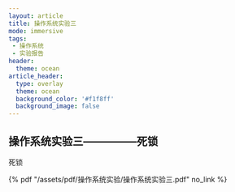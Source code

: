 ```yaml
---
layout: article
title: 操作系统实验三
mode: immersive
tags:
 - 操作系统
 - 实验报告
header:
  theme: ocean
article_header:
  type: overlay
  theme: ocean
  background_color: '#f1f8ff'
  background_image: false
---
```


## 操作系统实验三—————死锁

死锁

 {% pdf "/assets/pdf/操作系统实验/操作系统实验三.pdf" no_link %}